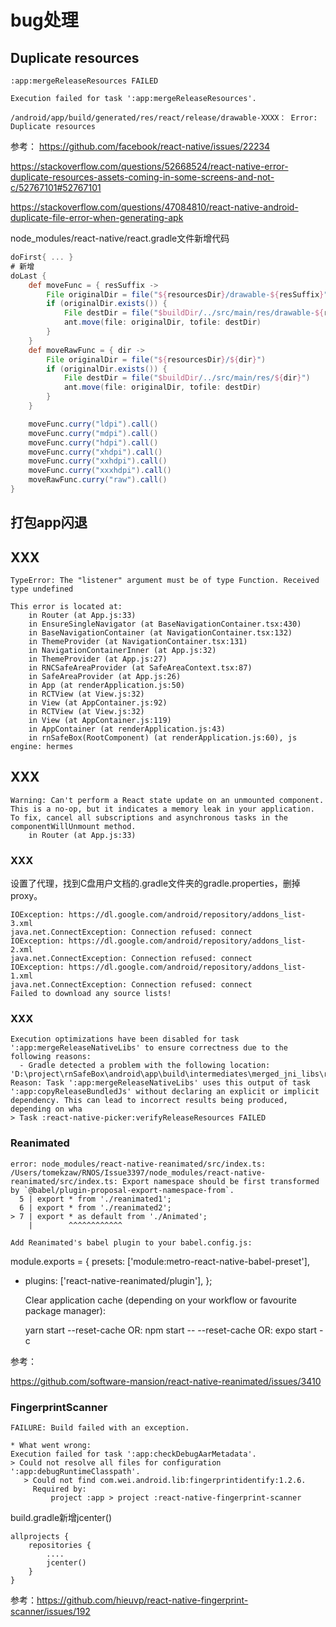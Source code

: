 


# bug处理



## Duplicate resources
```
:app:mergeReleaseResources FAILED

Execution failed for task ':app:mergeReleaseResources'.

/android/app/build/generated/res/react/release/drawable-XXXX： Error: Duplicate resources
```

参考：
https://github.com/facebook/react-native/issues/22234

https://stackoverflow.com/questions/52668524/react-native-error-duplicate-resources-assets-coming-in-some-screens-and-not-c/52767101#52767101


https://stackoverflow.com/questions/47084810/react-native-android-duplicate-file-error-when-generating-apk


node_modules/react-native/react.gradle文件新增代码


```gradle
doFirst{ ... }
# 新增
doLast {
    def moveFunc = { resSuffix ->
        File originalDir = file("${resourcesDir}/drawable-${resSuffix}")
        if (originalDir.exists()) {
            File destDir = file("$buildDir/../src/main/res/drawable-${resSuffix}")
            ant.move(file: originalDir, tofile: destDir)
        }
    }
    def moveRawFunc = { dir ->
        File originalDir = file("${resourcesDir}/${dir}")
        if (originalDir.exists()) {
            File destDir = file("$buildDir/../src/main/res/${dir}")
            ant.move(file: originalDir, tofile: destDir)
        }
    }

    moveFunc.curry("ldpi").call()
    moveFunc.curry("mdpi").call()
    moveFunc.curry("hdpi").call()
    moveFunc.curry("xhdpi").call()
    moveFunc.curry("xxhdpi").call()
    moveFunc.curry("xxxhdpi").call()
    moveRawFunc.curry("raw").call()
}
```



## 打包app闪退








## XXX



```
TypeError: The "listener" argument must be of type Function. Received type undefined

This error is located at:
    in Router (at App.js:33)
    in EnsureSingleNavigator (at BaseNavigationContainer.tsx:430)
    in BaseNavigationContainer (at NavigationContainer.tsx:132)
    in ThemeProvider (at NavigationContainer.tsx:131)
    in NavigationContainerInner (at App.js:32)
    in ThemeProvider (at App.js:27)
    in RNCSafeAreaProvider (at SafeAreaContext.tsx:87)
    in SafeAreaProvider (at App.js:26)
    in App (at renderApplication.js:50)
    in RCTView (at View.js:32)
    in View (at AppContainer.js:92)
    in RCTView (at View.js:32)
    in View (at AppContainer.js:119)
    in AppContainer (at renderApplication.js:43)
    in rnSafeBox(RootComponent) (at renderApplication.js:60), js engine: hermes
```


## XXX

```
Warning: Can't perform a React state update on an unmounted component. This is a no-op, but it indicates a memory leak in your application. To fix, cancel all subscriptions and asynchronous tasks in the componentWillUnmount method.
    in Router (at App.js:33)

```




### XXX


设置了代理，找到C盘用户文档的.gradle文件夹的gradle.properties，删掉proxy。


```
IOException: https://dl.google.com/android/repository/addons_list-3.xml
java.net.ConnectException: Connection refused: connect
IOException: https://dl.google.com/android/repository/addons_list-2.xml
java.net.ConnectException: Connection refused: connect
IOException: https://dl.google.com/android/repository/addons_list-1.xml
java.net.ConnectException: Connection refused: connect
Failed to download any source lists!
```


### XXX


```
Execution optimizations have been disabled for task ':app:mergeReleaseNativeLibs' to ensure correctness due to the following reasons:
  - Gradle detected a problem with the following location: 'D:\project\rnSafeBox\android\app\build\intermediates\merged_jni_libs\release\out'. Reason: Task ':app:mergeReleaseNativeLibs' uses this output of task ':app:copyReleaseBundledJs' without declaring an explicit or implicit dependency. This can lead to incorrect results being produced, depending on wha
> Task :react-native-picker:verifyReleaseResources FAILED

```

### Reanimated


```
error: node_modules/react-native-reanimated/src/index.ts: /Users/tomekzaw/RNOS/Issue3397/node_modules/react-native-reanimated/src/index.ts: Export namespace should be first transformed by `@babel/plugin-proposal-export-namespace-from`.
  5 | export * from './reanimated1';
  6 | export * from './reanimated2';
> 7 | export * as default from './Animated';
    |        ^^^^^^^^^^^^
```



    Add Reanimated's babel plugin to your babel.config.js:

module.exports = {
  presets: ['module:metro-react-native-babel-preset'],
+  plugins: ['react-native-reanimated/plugin'],
};




    Clear application cache (depending on your workflow or favourite package manager):

    yarn start --reset-cache
    OR: npm start -- --reset-cache
    OR: expo start -c



参考：

https://github.com/software-mansion/react-native-reanimated/issues/3410






### FingerprintScanner



```
FAILURE: Build failed with an exception.

* What went wrong:
Execution failed for task ':app:checkDebugAarMetadata'.
> Could not resolve all files for configuration ':app:debugRuntimeClasspath'.
   > Could not find com.wei.android.lib:fingerprintidentify:1.2.6.
     Required by:
         project :app > project :react-native-fingerprint-scanner

```



build.gradle新增jcenter()



```
allprojects {
    repositories {
        ....
        jcenter()
    }
}
```



参考：https://github.com/hieuvp/react-native-fingerprint-scanner/issues/192




